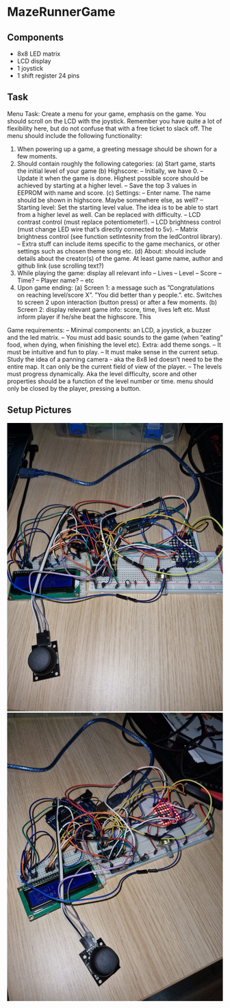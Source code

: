# MazeRunnerGame

## Components

* 8x8 LED matrix
* LCD display
* 1 joystick
* 1 shift register 24 pins

## Task

Menu Task: Create a menu for your game, emphasis on the game. You
should scroll on the LCD with the joystick. Remember you have quite a
lot of flexibility here, but do not confuse that with a free ticket to slack
off. The menu should include the following functionality:

1. When powering up a game, a greeting message should be shown for
a few moments.
2. Should contain roughly the following categories:
(a) Start game, starts the initial level of your game
(b) Highscore:
– Initially, we have 0.
– Update it when the game is done. Highest possible score
should be achieved by starting at a higher level.
– Save the top 3 values in EEPROM with name and score.
(c) Settings:
– Enter name. The name should be shown in highscore. Maybe
somewhere else, as well?
– Starting level: Set the starting level value. The idea is to
be able to start from a higher level as well. Can be replaced
with difficulty.
– LCD contrast control (must replace potentiometer!).
– LCD brightness control (must change LED wire that’s directly
connected to 5v).
– Matrix brightness control (see function setIntesnity from the
ledControl library).
– Extra stuff can include items specific to the game mechanics,
or other settings such as chosen theme song etc.
(d) About: should include details about the creator(s) of the game.
At least game name, author and github link (use scrolling text?)
3. While playing the game: display all relevant info
– Lives
– Level
– Score
– Time?
– Player name?
– etc
4. Upon game ending:
(a) Screen 1: a message such as ”Congratulations on reaching level/score
X”. ”You did better than y people.”. etc. Switches to screen 2
upon interaction (button press) or after a few moments.
(b) Screen 2: display relevant game info: score, time, lives left etc.
Must inform player if he/she beat the highscore. This

Game requirements:
– Minimal components: an LCD, a joystick, a buzzer and the led
matrix.
– You must add basic sounds to the game (when ”eating” food, when
dying, when finishing the level etc). Extra: add theme songs.
– It must be intuitive and fun to play.
– It must make sense in the current setup. Study the idea of a panning
camera - aka the 8x8 led doesn’t need to be the entire map. It can
only be the current field of view of the player.
– The levels must progress dynamically. Aka the level difficulty, score
and other properties should be a function of the level number or time.
menu should only be closed by the player, pressing a button.

## Setup Pictures

![setup_picture1](./MazeRunner/setup_pictures/setup_picture1.jpeg)
![setup_picture2](./MazeRunner/setup_pictures/setup_picture2.jpeg)
